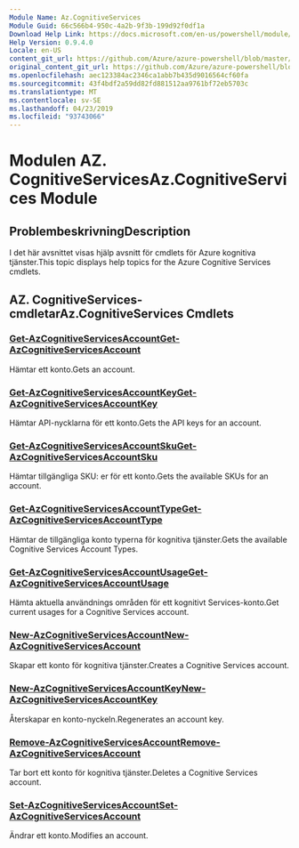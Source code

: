 ```yaml
---
Module Name: Az.CognitiveServices
Module Guid: 66c566b4-950c-4a2b-9f3b-199d92f0df1a
Download Help Link: https://docs.microsoft.com/en-us/powershell/module/az.cognitiveservices
Help Version: 0.9.4.0
Locale: en-US
content_git_url: https://github.com/Azure/azure-powershell/blob/master/src/CognitiveServices/CognitiveServices/help/Az.CognitiveServices.md
original_content_git_url: https://github.com/Azure/azure-powershell/blob/master/src/CognitiveServices/CognitiveServices/help/Az.CognitiveServices.md
ms.openlocfilehash: aec123384ac2346ca1abb7b435d9016564cf60fa
ms.sourcegitcommit: 43f4bdf2a59dd82fd881512aa9761bf72eb5703c
ms.translationtype: MT
ms.contentlocale: sv-SE
ms.lasthandoff: 04/23/2019
ms.locfileid: "93743066"
---
```

# <span data-ttu-id="bedd4-101">Modulen AZ. CognitiveServices</span><span class="sxs-lookup"><span data-stu-id="bedd4-101">Az.CognitiveServices Module</span></span>
## <span data-ttu-id="bedd4-102">Problembeskrivning</span><span class="sxs-lookup"><span data-stu-id="bedd4-102">Description</span></span>
<span data-ttu-id="bedd4-103">I det här avsnittet visas hjälp avsnitt för cmdlets för Azure kognitiva tjänster.</span><span class="sxs-lookup"><span data-stu-id="bedd4-103">This topic displays help topics for the Azure Cognitive Services cmdlets.</span></span>

## <span data-ttu-id="bedd4-104">AZ. CognitiveServices-cmdletar</span><span class="sxs-lookup"><span data-stu-id="bedd4-104">Az.CognitiveServices Cmdlets</span></span>
### [<span data-ttu-id="bedd4-105">Get-AzCognitiveServicesAccount</span><span class="sxs-lookup"><span data-stu-id="bedd4-105">Get-AzCognitiveServicesAccount</span></span>](Get-AzCognitiveServicesAccount.md)
<span data-ttu-id="bedd4-106">Hämtar ett konto.</span><span class="sxs-lookup"><span data-stu-id="bedd4-106">Gets an account.</span></span>

### [<span data-ttu-id="bedd4-107">Get-AzCognitiveServicesAccountKey</span><span class="sxs-lookup"><span data-stu-id="bedd4-107">Get-AzCognitiveServicesAccountKey</span></span>](Get-AzCognitiveServicesAccountKey.md)
<span data-ttu-id="bedd4-108">Hämtar API-nycklarna för ett konto.</span><span class="sxs-lookup"><span data-stu-id="bedd4-108">Gets the API keys for an account.</span></span>

### [<span data-ttu-id="bedd4-109">Get-AzCognitiveServicesAccountSku</span><span class="sxs-lookup"><span data-stu-id="bedd4-109">Get-AzCognitiveServicesAccountSku</span></span>](Get-AzCognitiveServicesAccountSku.md)
<span data-ttu-id="bedd4-110">Hämtar tillgängliga SKU: er för ett konto.</span><span class="sxs-lookup"><span data-stu-id="bedd4-110">Gets the available SKUs for an account.</span></span>

### [<span data-ttu-id="bedd4-111">Get-AzCognitiveServicesAccountType</span><span class="sxs-lookup"><span data-stu-id="bedd4-111">Get-AzCognitiveServicesAccountType</span></span>](Get-AzCognitiveServicesAccountType.md)
<span data-ttu-id="bedd4-112">Hämtar de tillgängliga konto typerna för kognitiva tjänster.</span><span class="sxs-lookup"><span data-stu-id="bedd4-112">Gets the available Cognitive Services Account Types.</span></span>

### [<span data-ttu-id="bedd4-113">Get-AzCognitiveServicesAccountUsage</span><span class="sxs-lookup"><span data-stu-id="bedd4-113">Get-AzCognitiveServicesAccountUsage</span></span>](Get-AzCognitiveServicesAccountUsage.md)
<span data-ttu-id="bedd4-114">Hämta aktuella användnings områden för ett kognitivt Services-konto.</span><span class="sxs-lookup"><span data-stu-id="bedd4-114">Get current usages for a Cognitive Services account.</span></span>

### [<span data-ttu-id="bedd4-115">New-AzCognitiveServicesAccount</span><span class="sxs-lookup"><span data-stu-id="bedd4-115">New-AzCognitiveServicesAccount</span></span>](New-AzCognitiveServicesAccount.md)
<span data-ttu-id="bedd4-116">Skapar ett konto för kognitiva tjänster.</span><span class="sxs-lookup"><span data-stu-id="bedd4-116">Creates a Cognitive Services account.</span></span>

### [<span data-ttu-id="bedd4-117">New-AzCognitiveServicesAccountKey</span><span class="sxs-lookup"><span data-stu-id="bedd4-117">New-AzCognitiveServicesAccountKey</span></span>](New-AzCognitiveServicesAccountKey.md)
<span data-ttu-id="bedd4-118">Återskapar en konto-nyckeln.</span><span class="sxs-lookup"><span data-stu-id="bedd4-118">Regenerates an account key.</span></span>

### [<span data-ttu-id="bedd4-119">Remove-AzCognitiveServicesAccount</span><span class="sxs-lookup"><span data-stu-id="bedd4-119">Remove-AzCognitiveServicesAccount</span></span>](Remove-AzCognitiveServicesAccount.md)
<span data-ttu-id="bedd4-120">Tar bort ett konto för kognitiva tjänster.</span><span class="sxs-lookup"><span data-stu-id="bedd4-120">Deletes a Cognitive Services account.</span></span>

### [<span data-ttu-id="bedd4-121">Set-AzCognitiveServicesAccount</span><span class="sxs-lookup"><span data-stu-id="bedd4-121">Set-AzCognitiveServicesAccount</span></span>](Set-AzCognitiveServicesAccount.md)
<span data-ttu-id="bedd4-122">Ändrar ett konto.</span><span class="sxs-lookup"><span data-stu-id="bedd4-122">Modifies an account.</span></span>


